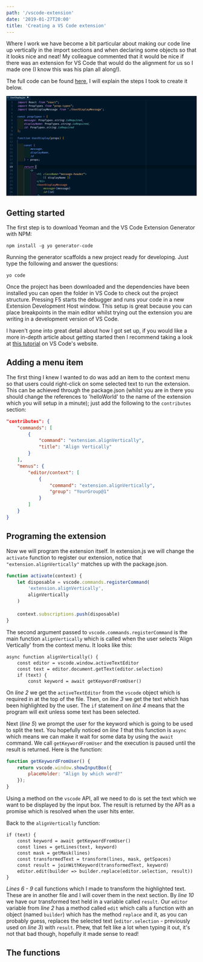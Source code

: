 ```yaml
---
path: '/vscode-extension'
date: '2019-01-27T20:00'
title: 'Creating a VS Code extension'
---
```


Where I work we have become a bit particular about making our code line up vertically in the import sections and when declaring some objects so that it looks nice and neat! My colleague commented that it would be nice if there was an extension for VS Code that would do the alignment for us so I made one (I know this was his plan all along!).

The full code can be found [here](https://github.com/mthorning/align-vertically), I will explain the steps I took to create it below.

![Gif of extension in action](action.gif)

## Getting started

The first step is to download Yeoman and the VS Code Extension Generator with NPM:

```
npm install -g yo generator-code
```

Running the generator scaffolds a new project ready for developing. Just type the following and answer the questions:

```
yo code
```

Once the project has been downloaded and the dependencies have been installed you can open the folder in VS Code to check out the project structure. Pressing F5 starts the debugger and runs your code in a new Extension Development Host window. This setup is great because you can place breakpoints in the main editor whilst trying out the extension you are writing in a development version of VS Code.

I haven't gone into great detail about how I got set up, if you would like a more in-depth article about getting started then I recommend taking a look at [this tutorial](https://code.visualstudio.com/api/get-started/your-first-extension) on VS Code's website.

## Adding a menu item

The first thing I knew I wanted to do was add an item to the context menu so that users could right-click on some selected text to run the extension. This can be achieved through the package.json (whilst you are in there you should change the references to 'helloWorld' to the name of the extension which you will setup in a minute); just add the following to the `contributes` section:

```json
"contributes": {
    "commands": [
        {
            "command": "extension.alignVertically",
            "title": "Align Vertically"
        }
    ],
    "menus": {
        "editor/context": [
            {
                "command": "extension.alignVertically",
                "group": "YourGroup@1"
            }
        ]
    }
}
```

## Programing the extension

Now we will program the extension itself. In extension.js we will change the `activate` function to register our extension, notice that `"extension.alignVertically"` matches up with the package.json.

```javascript
function activate(context) {
    let disposable = vscode.commands.registerCommand(
        'extension.alignVertically',
        alignVertically
    )

    context.subscriptions.push(disposable)
}
```

The second argument passed to `vscode.commands.registerCommand` is the main function `alignVertically` which is called when the user selects 'Align Vertically' from the context menu. It looks like this:

```javascript{numberLines: true}
async function alignVertically() {
    const editor = vscode.window.activeTextEditor
    const text = editor.document.getText(editor.selection)
    if (text) {
        const keyword = await getKeywordFromUser()
```
On _line 2_ we get the `activeTextEditor` from the `vscode` object which is required in at the top of the file. Then, on _line 3_ we get the text which has been highlighted by the user. The `if` statement on _line 4_ means that the program will exit unless some text has been selected.

Next (_line 5_) we prompt the user for the keyword which is going to be used to split the text. You hopefully noticed on _line 1_ that this function is `async` which means we can make it wait for some data by using the `await` command. We call `getKeywordFromUser` and the execution is paused until the result is returned. Here is the function:
```javascript
function getKeywordFromUser() {
    return vscode.window.showInputBox({
        placeHolder: "Align by which word?"
    });
}
```
Using a method on the `vscode` API, all we need to do is set the text which we want to be displayed by the input box. The result is returned by the API as a promise which is resolved when the user hits enter.

Back to the `alignVertically` function:

```javascript{numberLines: 4}
if (text) {
    const keyword = await getKeywordFromUser()
    const lines = getLines(text, keyword)
    const mask = getMask(lines)
    const transformedText = transform(lines, mask, getSpaces)
    const result = joinWithKeyword(transformedText, keyword)
    editor.edit(builder => builder.replace(editor.selection, result))
}
```

_Lines 6 - 9_ call functions which I made to transform the highlighted text. These are in another file and I will cover them in the next section. By _line 10_ we have our transformed text held in a variable called `result`. Our `editor` variable from _line 2_ has a method called `edit` which calls a function with an object (named `builder`) which has the method `replace` and it, as you can probably guess, replaces the selected text (`editor.selection` - previously used on _line 3_) with `result`. Phew, that felt like a lot when typing it out, it's not that bad though, hopefully it made sense to read!

## The functions